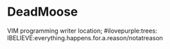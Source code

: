 # DeadMoose
VIM programming writer location;
#ilovepurple:trees:
IBELIEVE:everything.happens.for.a.reason/notatreason
